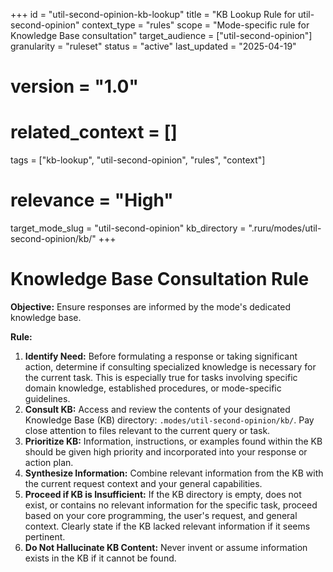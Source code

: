 +++
id = "util-second-opinion-kb-lookup"
title = "KB Lookup Rule for util-second-opinion"
context_type = "rules"
scope = "Mode-specific rule for Knowledge Base consultation"
target_audience = ["util-second-opinion"]
granularity = "ruleset"
status = "active"
last_updated = "2025-04-19"
# version = "1.0"
# related_context = []
tags = ["kb-lookup", "util-second-opinion", "rules", "context"]
# relevance = "High"
target_mode_slug = "util-second-opinion"
kb_directory = ".ruru/modes/util-second-opinion/kb/"
+++

# Knowledge Base Consultation Rule

**Objective:** Ensure responses are informed by the mode's dedicated knowledge base.

**Rule:**

1.  **Identify Need:** Before formulating a response or taking significant action, determine if consulting specialized knowledge is necessary for the current task. This is especially true for tasks involving specific domain knowledge, established procedures, or mode-specific guidelines.
2.  **Consult KB:** Access and review the contents of your designated Knowledge Base (KB) directory: `.modes/util-second-opinion/kb/`. Pay close attention to files relevant to the current query or task.
3.  **Prioritize KB:** Information, instructions, or examples found within the KB should be given high priority and incorporated into your response or action plan.
4.  **Synthesize Information:** Combine relevant information from the KB with the current request context and your general capabilities.
5.  **Proceed if KB is Insufficient:** If the KB directory is empty, does not exist, or contains no relevant information for the specific task, proceed based on your core programming, the user's request, and general context. Clearly state if the KB lacked relevant information if it seems pertinent.
6.  **Do Not Hallucinate KB Content:** Never invent or assume information exists in the KB if it cannot be found.
